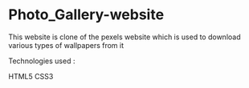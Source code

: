 
# Photo_Gallery-website

This website is clone of the pexels website which is used to download various types of wallpapers from it

Technologies used :

HTML5
CSS3
